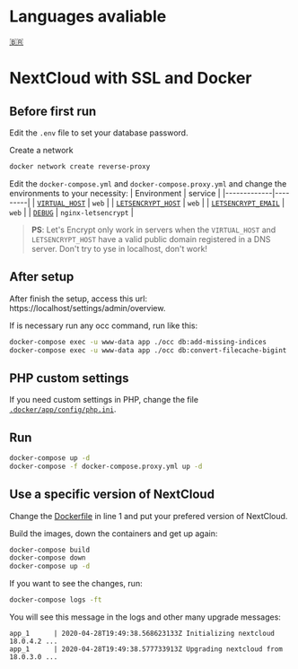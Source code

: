 # Languages avaliable
[🇧🇷](docs/README_ptBR.md)
# NextCloud with SSL and Docker

## Before first run

Edit the `.env` file to set your database password.

Create a network 

```bash
docker network create reverse-proxy
```

Edit the `docker-compose.yml` and `docker-compose.proxy.yml` and change the environments to your necessity:
| Environment | service | 
|-------------|---------|
| [`VIRTUAL_HOST`](https://github.com/nginx-proxy/nginx-proxy#usage) | `web` |
| [`LETSENCRYPT_HOST`](https://github.com/nginx-proxy/docker-letsencrypt-nginx-proxy-companion/blob/master/docs/Basic-usage.md#step-3---proxyed-containers) | `web` |
| [`LETSENCRYPT_EMAIL`](https://github.com/nginx-proxy/docker-letsencrypt-nginx-proxy-companion/blob/master/docs/Let's-Encrypt-and-ACME.md#contact-address) | `web` |
| [`DEBUG`](https://github.com/nginx-proxy/docker-letsencrypt-nginx-proxy-companion/wiki/Container-configuration#optional-container-environment-variables-for-custom-configuration) | `nginx-letsencrypt` |

> **PS**: Let's Encrypt only work in servers when the `VIRTUAL_HOST` and `LETSENCRYPT_HOST` have a valid public domain registered in a DNS server. Don't try to yse in localhost, don't work!

## After setup

After finish the setup, access this url: https://localhost/settings/admin/overview.

If is necessary run any occ command, run like this:

```bash
docker-compose exec -u www-data app ./occ db:add-missing-indices
docker-compose exec -u www-data app ./occ db:convert-filecache-bigint
```

## PHP custom settings

If you need custom settings in PHP, change the file [`.docker/app/config/php.ini`](/.docker/app/config/php.ini).

## Run

```bash
docker-compose up -d
docker-compose -f docker-compose.proxy.yml up -d
```
## Use a specific version of NextCloud

Change the [Dockerfile](/.docker/app/Dockerfile#L1) in line 1 and put your prefered version of NextCloud.

Build the images, down the containers and get up again:

```bash
docker-compose build
docker-compose down
docker-compose up -d
```

If you want to see the changes, run:
```bash
docker-compose logs -ft
```
You will see this message in the logs and other many upgrade messages:

```
app_1      | 2020-04-28T19:49:38.568623133Z Initializing nextcloud 18.0.4.2 ...
app_1      | 2020-04-28T19:49:38.577733913Z Upgrading nextcloud from 18.0.3.0 ...
```
